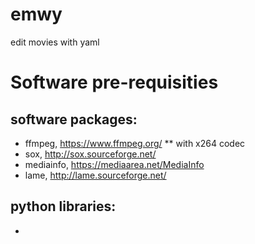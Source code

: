 # emwy
edit movies with yaml


# Software pre-requisities

## software packages:
* ffmpeg, https://www.ffmpeg.org/
** with x264 codec
* sox, http://sox.sourceforge.net/
* mediainfo, https://mediaarea.net/MediaInfo
* lame, http://lame.sourceforge.net/

## python libraries:
*


